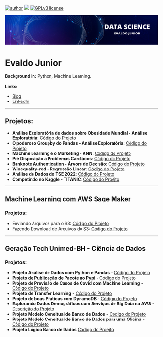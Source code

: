 
[![author](https://img.shields.io/badge/author-evaldojunior-red.svg)](https://www.linkedin.com/in/evaldo-junior-89094244/) [![](https://img.shields.io/badge/python-3.9+-blue.svg)](https://www.python.org/downloads/release/python-365/) [![GPLv3 license](https://img.shields.io/badge/License-GPLv3-blue.svg)](http://perso.crans.org/besson/LICENSE.html)

<p align="center">
  <img src="banner.png" >
</p>

# Evaldo Junior
<sub></sub>
**Background in:** Python, Machine Learning.

**Links:**
* [Blog](https://evaldoj.com)
* [LinkedIn](https://www.linkedin.com/in/evaldo-junior-89094244/)

---

## Projetos:


* **Análise Exploratória de dados sobre Obesidade Mundial - Análise Exploratória**: [Código do Projeto](https://bit.ly/34PYVpE)
* **O poderoso Groupby do Pandas - Análise Exploratória**: [Código do Projeto](https://bit.ly/3sW91O8)
* **Machine Learning e o Marketing - KNN**: [Código do Projeto](https://bit.ly/3pghJFZ)
* **Pré Disposição a Problemas Cardiácos**: [Código do Projeto](https://github.com/j2evaldo/PREVISAO-DE-DOENCAS-CARDIACAS/blob/main/!hart.ipynb)
* **Banknote Authentication - Árvore de Decisão**: [Código do Projeto](https://github.com/j2evaldo/banknote_authentication/blob/main/banknote_authentication.ipynb)
* **Winequality-red - Regressão Linear**: [Código do Projeto](https://github.com/j2evaldo/winequality-red/blob/main/regressao_linear.ipynb)
* **Análise de Dados do TSE 2022**: [Código do Projeto](https://github.com/j2evaldo/dados-do-TSE/blob/main/eleicoes.ipynb)
* **Competindo no Kaggle - TITANIC**: [Código do Proejto](https://github.com/j2evaldo/titanic)
---

## Machine Learning com AWS Sage Maker

### Projetos:


- Enviando Arquivos para o S3: [Código do Projeto](https://github.com/j2evaldo/aws/blob/main/EnviarArquivo.ipynb)
- Fazendo Download de Arquivos do S3: [Código do Projeto](https://github.com/j2evaldo/aws/blob/main/DownloadS3.ipynb)

---

## **Geração Tech Unimed-BH - Ciência de Dados**

### Projetos:


- **Projeto Análise de Dados com Python e Pandas** - [Código do Projeto](https://github.com/j2evaldo/dio/blob/main/EDA_DIO.ipynb)
- **Projeto de Publicação de Pacote no Pypi** - [Código do Projeto](https://github.com/j2evaldo/pacote)
- **Projeto de Previsão de Casos de Covid com Machine Learning** - [Código do Projeto](https://github.com/j2evaldo/covid_dio/blob/main/covid.ipynb)
- **Projeto de Transfer Learning** - [Código do Projeto](https://github.com/j2evaldo/transfer_learning/blob/main/transfer_learning.ipynb)
- **Projeto de boas Pŕaticas com DynamoDB** - [Código do Projeto](https://github.com/j2evaldo/dio-live-dynamodb)
- **Explorando Dados Demográficos com Serviços de Big Data na AWS** - [Descrição do Projeto](https://github.com/j2evaldo/dio-live-athena?organization=j2evaldo&organization=j2evaldo)
- **Projeto Modelo Coneitual de Banco de Dados** - [Código do Projeto](https://github.com/j2evaldo/dio-conceitual_db/blob/main/Modelo%20Conceitual.png)
- **Projeto Modelo Coneitual de Banco de Dados para uma Oficina** - [Código do Projeto](https://github.com/j2evaldo/dio_Construindo-um-Esquema-Conceitual-para-Banco-De-dados/blob/main/Oficina.png)
- **Projeto Lógico Banco de Dados** [Código do Proejto](https://github.com/j2evaldo/dio-projeto-logico/blob/main/bd.sql)

